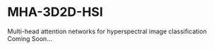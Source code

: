 # MHA-3D2D-HSI
Multi-head attention networks for hyperspectral image classification 
Coming Soon...
